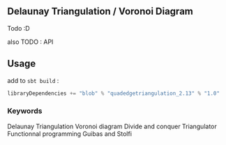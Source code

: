 ## Delaunay Triangulation / Voronoi Diagram

Todo :D


also TODO : API

## Usage

add to ``sbt build`` :

```scala
libraryDependencies += "blob" % "quadedgetriangulation_2.13" % "1.0"
```

### Keywords

Delaunay Triangulation
Voronoi diagram
Divide and conquer
Triangulator
Functionnal programming
Guibas and Stolfi
